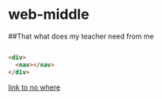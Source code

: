 # web-middle

##That what does my teacher need from me

```HTML

<div>
  <nav></nav>
</div>

```
[link to no where](https://youtu.be/dQw4w9WgXcQ)
